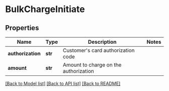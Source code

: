# BulkChargeInitiate


## Properties
Name | Type | Description | Notes
------------ | ------------- | ------------- | -------------
**authorization** | **str** | Customer&#39;s card authorization code | 
**amount** | **str** | Amount to charge on the authorization | 

[[Back to Model list]](../README.md#documentation-for-models) [[Back to API list]](../README.md#documentation-for-api-endpoints) [[Back to README]](../README.md)


